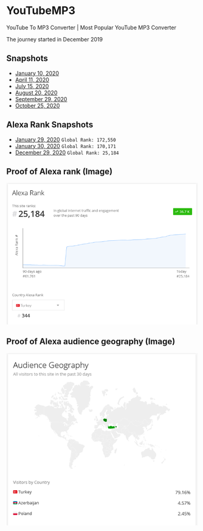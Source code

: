 # YouTubeMP3
YouTube To MP3 Converter | Most Popular YouTube MP3 Converter

The journey started in December 2019

## Snapshots
- [January 10, 2020](https://web.archive.org/web/20200110182452/youtubemp3.biz)
- [April 11, 2020](https://web.archive.org/web/20200411224231/https://youtubemp3.biz/en/)
- [July 15, 2020](https://web.archive.org/web/20200715212642/https://youtubemp3.biz/en/)
- [August 20, 2020](https://web.archive.org/web/20200820172022/https://youtubemp3.biz/en/)
- [September 29, 2020](https://web.archive.org/web/20200929181450/https://youtubemp3.biz/en/)
- [October 25, 2020](https://web.archive.org/web/20201025102100/https://youtubemp3.biz/en1/)

## Alexa Rank Snapshots
- [January 29, 2020](https://web.archive.org/web/20200129232909/https://alexa.com/siteinfo/youtubemp3.biz) `Global Rank: 172,550`
- [January 30, 2020](https://web.archive.org/web/20200130181018/https://alexa.com/siteinfo/youtubemp3.biz) `Global Rank: 170,171`
- [December 29, 2020](https://web.archive.org/web/20201229172525/https://alexa.com/siteinfo/youtubemp3.biz) `Global Rank: 25,184`

## Proof of Alexa rank (Image)
![](https://raw.githubusercontent.com/urnafiz/YouTubeMP3/main/img/alexa_rank.png)
## Proof of Alexa audience geography (Image)
![](https://raw.githubusercontent.com/urnafiz/YouTubeMP3/main/img/audience_geography.png)
